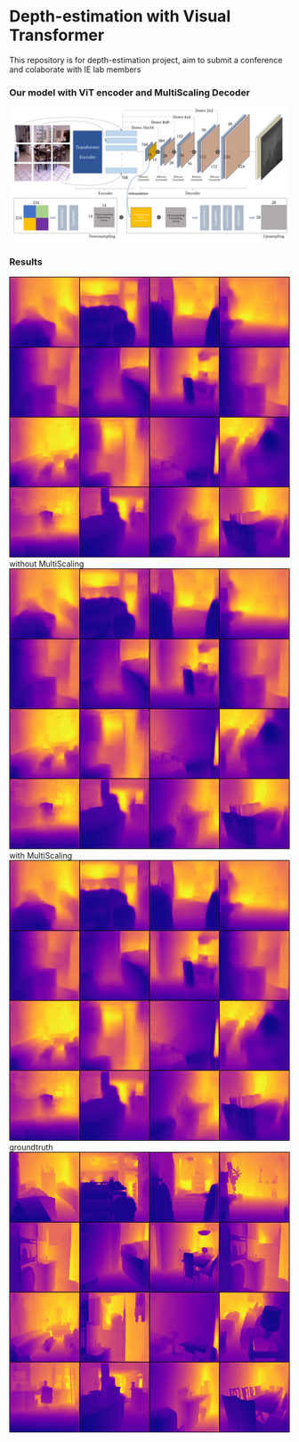 # Depth-estimation with Visual Transformer
This repository is for depth-estimation project, aim to submit a conference and colaborate with IE lab members

### Our model with ViT encoder and MultiScaling Decoder
![alt text](/code/image/model.png)

### Results
![alt text](/code/image/predictwo_0.png) <br/>
without MultiScaling <br/>
![alt text](/code/image/predictw_0.png) <br/>
with MultiScaling <br/>
![alt text](/code/image/predictw_0.png) <br/>
groundtruth <br/>
![alt text](/code/image/gt_0.png) 
